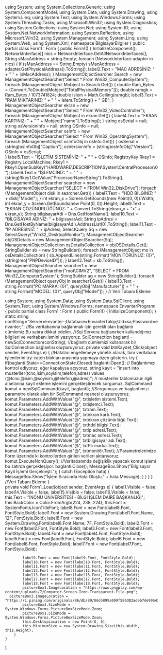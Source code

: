 using System;
using System.Collections.Generic;
using System.ComponentModel;
using System.Data;
using System.Drawing;
using System.Linq;
using System.Text;
using System.Windows.Forms;
using System.Threading.Tasks;
using Microsoft.Win32;
using System.Diagnostics;
using System.Collections;
using System.Net;
using System.IO;
using System.Net.NetworkInformation;
using System.Reflection;
using Microsoft.Win32;
using System.Management;
using System.Linq;
using System.Web;
using System.Xml;
namespace BilgisayarBilgiler
{
    public partial class Form1 : Form
    {
        public Form1()
        {
            InitializeComponent();
            NetworkInterface[] nics = NetworkInterface.GetAllNetworkInterfaces();
            String sMacAddress = string.Empty;
            foreach (NetworkInterface adapter in nics)
            {
                if (sMacAddress == String.Empty) sMacAddress = adapter.GetPhysicalAddress().ToString();
                label2.Text = "MAC ADRESİNİZ: " + " " + (sMacAddress);
            }
            ManagementObjectSearcher Search = new ManagementObjectSearcher("Select * From Win32_ComputerSystem");
            foreach (ManagementObject Mobject in Search.Get())
            {
                double Ram_Bytes = (Convert.ToDouble(Mobject["TotalPhysicalMemory"]));
                double ramgb = Ram_Bytes / 1073741824;
                double islem = Math.Ceiling(ramgb);
                label3.Text = "RAM MİKTARINIZ: " + " " + islem.ToString() + " GB";
            }
            ManagementObjectSearcher ekran = new ManagementObjectSearcher("Select * From Win32_VideoController");
            foreach (ManagementObject Mobject in ekran.Get())
            {
                label4.Text = "EKRAN KARTINIZ: " + " " + Mobject["name"].ToString();
            }
            string osSerial = null;
            string osVersionInfo = null;
            string OSinfo = null;
            ManagementObjectSearcher osInfo = new ManagementObjectSearcher("Select * From Win32_OperatingSystem");
            foreach (ManagementObject osInfoObj in osInfo.Get())
            {
                osSerial = (string)osInfoObj["Caption"];
                osVersionInfo = (string)osInfoObj["Version"];
                OSinfo = osSerial;  
            }
            label5.Text = "İŞLETİM SİSTEMİNİZ: " + " " + OSinfo;
            RegistryKey Rkey1 = Registry.LocalMachine;
            Rkey1 = Rkey1.OpenSubKey("HARDWARE\\DESCRIPTION\\System\\CentralProcessor\\0");
            label6.Text = "İŞLEMCİNİZ: " + " " + (string)Rkey1.GetValue("ProcessorNameString").ToString();
            ManagementObjectSearcher searcher = new ManagementObjectSearcher("SELECT * FROM Win32_DiskDrive");
            foreach (ManagementObject disk in searcher.Get())
            {
                label7.Text = "HDD BİLGİNİZ: " + disk["Model"];
            }
            int ekran_x = Screen.GetBounds(new Point(0, 0)).Width;
            int ekran_y = Screen.GetBounds(new Point(0, 0)).Height;
            label9.Text = "EKRAN ÇÖZÜNÜRLÜĞÜNÜZ: " + Convert.ToString(ekran_x + "x" + ekran_y);
            String bilgisayarAdi = Dns.GetHostName();
            label10.Text = "BİLGİSAYAR ADINIZ: " + bilgisayarAdi;
            String ipAdresi = Dns.GetHostByName(bilgisayarAdi).AddressList[0].ToString();
            label11.Text = "IP ADRESİNİZ: " + ipAdresi;
            SelectQuery Sq = new SelectQuery("Win32_DesktopMonitor");
            ManagementObjectSearcher objOSDetails = new ManagementObjectSearcher(Sq);
            ManagementObjectCollection osDetailsCollection = objOSDetails.Get();
            StringBuilder sb = new StringBuilder();
            foreach (ManagementObject mo in osDetailsCollection)
            {
                sb.AppendLine(string.Format("MONİTÖRÜNÜZ: {0}", (string)mo["PNPDeviceID"]));
            }
            label12.Text = sb.ToString();
            ManagementObjectSearcher searcher1 =
                    new ManagementObjectSearcher("root\\CIMV2",
                    "SELECT * FROM Win32_ComputerSystem");
            StringBuilder ag = new StringBuilder();
            foreach (ManagementObject queryObj in searcher1.Get())
            {
                label13.Text = string.Format("PC MARKA: {0}", queryObj["Manufacturer"]) + " " + string.Format("MODEL: {0}", queryObj["Model"]);
            }
// Veri Tabanı Ekleme

using System;
using System.Data;
using System.Data.SqlClient;
using System.Text;
using System.Windows.Forms;
namespace EnvanterProgramı
{
    public partial class Form1 : Form
    {
        public Form1()
        {
            InitializeComponent();
        }       
        static string conString="Server=Envanter-;Database=EnvanterTakip;Uid=sa;Password=envanter;";
        //Bu veritabanına bağlanmak için gerekli olan bağlantı cümlemiz.Bu satıra dikkat edelim.
        //Sql Servera bağlanırken kullandığımız bilgileri ve veritabanı ismini yazıyoruz.
        SqlConnection baglanti = newSqlConnection(conString);
        //bağlantı cümlemizi kullanarak bir SqlConnection bağlantısı oluşturuyoruz.
        private void btnKaydet_Click(object sender, EventArgs e)
        {
            //Hataları engellemeye yönelik olarak, tüm veritabanı işlemlerini try-catch blokları arasında yapmaya özen gösterin.
            try
            {
                if(baglanti.State==ConnectionState.Closed)
                baglanti.Open();
                // Bağlantımızı kontrol ediyoruz, eğer kapalıysa açıyoruz.
                string kayit = "insert into musteriler(tcno,isim,soyisim,telefon,adres) values (@tcno,@isim,@soyisim,@telefon,@adres)";
                // müşteriler tablomuzun ilgili alanlarına kayıt ekleme işlemini gerçekleştirecek sorgumuz.
                SqlCommand komut = newSqlCommand(kayit, baglanti);
                //Sorgumuzu ve baglantimizi parametre olarak alan bir SqlCommand nesnesi oluşturuyoruz.
             komut.Parameters.AddWithValue("@", txtişletim sistemi.Text);
             komut.Parameters.AddWithValue("@", txtişlemci.Text);
             komut.Parameters.AddWithValue("@", txtram.Text);
             komut.Parameters.AddWithValue("@", txtekran kartı.Text);
             komut.Parameters.AddWithValue("@", txtekran çözünürlüğü.Text);
             komut.Parameters.AddWithValue("@", txthdd bilgisi.Text);
             komut.Parameters.AddWithValue("@", txtip adresi.Text);
             komut.Parameters.AddWithValue("@", txtmac adresi.Text);
             komut.Parameters.AddWithValue("@", txtbilgisayar adı.Text);
             komut.Parameters.AddWithValue("@", txtPc marka.Text);
             komut.Parameters.AddWithValue("@", txtmonitör.Text);
                //Parametrelerimize Form üzerinde ki kontrollerden girilen verileri aktarıyoruz.
                komut.ExecuteNonQuery();
                //Veritabanında değişiklik yapacak komut işlemi bu satırda gerçekleşiyor.
                baglanti.Close();
                MessageBox.Show("Bilgisayar Kayıt İşlemi Gerçekleşti.");
            }
            catch (Exception hata)
            {
                MessageBox.Show("İşlem Sırasında Hata Oluştu." + hata.Message);
            }
        }
    }
}
//Veri Tabanı Ekleme
        }          
        private void Form1_Load(object sender, EventArgs e)
        {
            label1.Visible = false;
            label14.Visible = false;
            label15.Visible = false;
            label16.Visible = false;
            this.Text = "İNÖNÜ ÜNİVERSİTESİ - BİLGİ İŞLEM DAİRE BAŞKANLIĞI";
            this.BackColor = Color.FromArgb(224, 238, 224);
            this.Font = SystemFonts.IconTitleFont;
            label8.Font = new Font(label8.Font, FontStyle.Bold);
            label1.Font = new System.Drawing.Font(label1.Font.Name, 12F, FontStyle.Bold);
            label8.Font = new System.Drawing.Font(label8.Font.Name, 7F, FontStyle.Bold);
            label2.Font = new Font(label2.Font, FontStyle.Bold);
            label3.Font = new Font(label3.Font, FontStyle.Bold);
            label4.Font = new Font(label4.Font, FontStyle.Bold);
            label5.Font = new Font(label5.Font, FontStyle.Bold);
            label6.Font = new Font(label6.Font, FontStyle.Bold);
            label7.Font = new Font(label7.Font, FontStyle.Bold);
            
            label9.Font = new Font(label9.Font, FontStyle.Bold);
            label10.Font = new Font(label10.Font, FontStyle.Bold);
            label11.Font = new Font(label11.Font, FontStyle.Bold);
            label12.Font = new Font(label12.Font, FontStyle.Bold);
            label13.Font = new Font(label13.Font, FontStyle.Bold);
            label17.Font = new Font(label17.Font, FontStyle.Bold);
            label18.Font = new Font(label18.Font, FontStyle.Bold);
            pictureBox1.ImageLocation = "https://www.pngplay.com/wp-content/uploads/7/Computer-Screen-Icon-Transparent-File.png";
      pictureBox3.ImageLocation = "https://i.pinimg.com/originals/86/db/89/86db899a009f586382adeb7de90643cb.png";
            pictureBox3.SizeMode = System.Windows.Forms.PictureBoxSizeMode.Zoom;
            pictureBox1.SizeMode = System.Windows.Forms.PictureBoxSizeMode.Zoom;
            this.DesktopLocation = new Point(0, 0);
            this.MinimumSize = new System.Drawing.Size(this.Width, this.Height);
        }
    }
}
